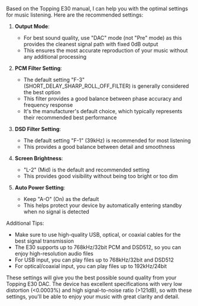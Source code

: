 Based on the Topping E30 manual, I can help you with the optimal settings for music listening. Here are the recommended settings:

1. **Output Mode**: 
   - For best sound quality, use "DAC" mode (not "Pre" mode) as this provides the cleanest signal path with fixed 0dB output
   - This ensures the most accurate reproduction of your music without any additional processing

2. **PCM Filter Setting**:
   - The default setting "F-3" (SHORT_DELAY_SHARP_ROLL_OFF_FILTER) is generally considered the best option
   - This filter provides a good balance between phase accuracy and frequency response
   - It's the manufacturer's default choice, which typically represents their recommended best performance

3. **DSD Filter Setting**:
   - The default setting "F-1" (39kHz) is recommended for most listening
   - This provides a good balance between detail and smoothness

4. **Screen Brightness**:
   - "L-2" (Mid) is the default and recommended setting
   - This provides good visibility without being too bright or too dim

5. **Auto Power Setting**:
   - Keep "A-O" (On) as the default
   - This helps protect your device by automatically entering standby when no signal is detected

Additional Tips:
- Make sure to use high-quality USB, optical, or coaxial cables for the best signal transmission
- The E30 supports up to 768kHz/32bit PCM and DSD512, so you can enjoy high-resolution audio files
- For USB input, you can play files up to 768kHz/32bit and DSD512
- For optical/coaxial input, you can play files up to 192kHz/24bit

These settings will give you the best possible sound quality from your Topping E30 DAC. The device has excellent specifications with very low distortion (<0.0003%) and high signal-to-noise ratio (>121dB), so with these settings, you'll be able to enjoy your music with great clarity and detail.
